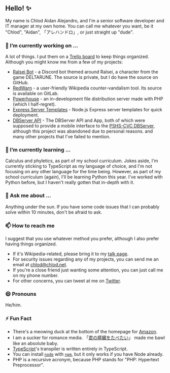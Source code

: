 ## Hello! ✨

My name is Chlod Aidan Alejandro, and I'm a senior software developer and IT manager at my own home. You can call me whatever you want, be it "Chlod", "Aidan", 「アレハンドロ」, or just straight up "dude".

### 🔭 I’m currently working on ...
A lot of things. I put them on a [Trello board](https://trello.com/b/NAr4XDX8/my-projects) to keep things organized. Although you might know me from a few of my projects:
* [Ralsei Bot](https://ralsei.chlod.net) - a Discord bot themed around Ralsei, a character from the game DELTARUNE. The source is private, but I do have the source on GitHub.
* [RedWarn](https://gitlab.com/redwarn/redwarn-web) - a user-friendly Wikipedia counter-vandalism tool. Its source is available on GitLab.
* [Powerhouse](https://github.com/ChlodAlejandro/powerhouse) - an in-development file distribution server made with PHP (which I half-regret).
* [Express Server Templates](https://github.com/ChlodAlejandro/express-server-templates) - Node.js Express server templates for quick deployment.
* [DBServer API](https://github.com/ChlodAlejandro/dbserver-api) - The DBServer API and App, both of which were supposed to provide a mobile interface to the [PSHS-CVC DBServer](https://dbserver-portal.online), although this project was abandoned due to personal reasons.
and many other projects that I've failed to mention.

### 🌱 I’m currently learning ...
Calculus and phyletics, as part of my school curriculum. Jokes aside, I'm currently sticking to TypeScript as my language of choice, and I'm not focusing on any other language for the time being. However, as part of my school curriculum (again), I'll be learning Python this year. I've worked with Python before, but I haven't really gotten that in-depth with it.

### 💬 Ask me about ...
Anything under the sun. If you have some code issues that I can probably solve within 10 minutes, don't be afraid to ask.

### 📫 How to reach me
I suggest that you use whatever method you prefer, although I also prefer having things organized.
* If it's Wikipedia-related, please bring it to my [talk page](https://en.wikipedia.org/wiki/User_talk:Chlod).
* For security issues regarding any of my projects, you can send me an email at [chlod@chlod.net](mailto:chlod@chlod.net).
* If you're a close friend just wanting some attention, you can just call me on my phone number.
* For other concerns, you can tweet at me on [Twitter](https://twitter.com/ChlodAlejandro).

### 😄 Pronouns
He/him.

### ⚡ Fun Fact
* There's a meowing duck at the bottom of the homepage for [Amazon](https://amazon.com).
* I am a sucker for romance media. 「[君の膵臓をたべたい](https://en.wikipedia.org/wiki/I_Want_to_Eat_Your_Pancreas)」 made me bawl like an absolute baby.
* [TypeScript](https://github.com/microsoft/typescript)'s transpiler is written entirely in TypeScript.
* You can install [`node`](https://www.nodejs.org) with [`npm`](https://www.npmjs.com/package/node), but it only works if you have Node already.
* PHP is a recursive acronym, because PHP stands for "PHP: Hypertext Preprocessor".